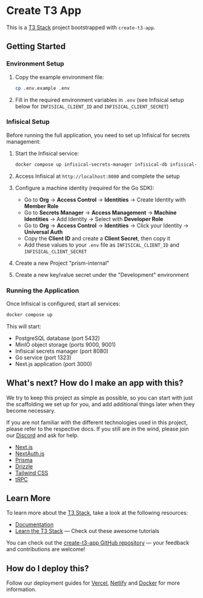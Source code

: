 # Create T3 App

This is a [T3 Stack](https://create.t3.gg/) project bootstrapped with `create-t3-app`.

## Getting Started

### Environment Setup

1. Copy the example environment file:
   ```bash
   cp .env.example .env
   ```

2. Fill in the required environment variables in `.env` (see Infisical setup below for `INFISICAL_CLIENT_ID` and `INFISICAL_CLIENT_SECRET`)

### Infisical Setup

Before running the full application, you need to set up Infisical for secrets management:

1. Start the Infisical service:
   ```bash
   docker compose up infisical-secrets-manager infisical-db infisical-redis
   ```

2. Access Infisical at `http://localhost:8080` and complete the setup

3. Configure a machine identity (required for the Go SDK):
   - Go to **Org** → **Access Control** → **Identities** → Create Identity with **Member Role**
   - Go to **Secrets Manager** → **Access Management** → **Machine Identities** → Add Identity → Select with **Developer Role**
   - Go to **Org** → **Access Control** → **Identities** → Click your Identity → **Universal Auth**
   - Copy the **Client ID** and create a **Client Secret**, then copy it
   - Add these values to your `.env` file as `INFISICAL_CLIENT_ID` and `INFISICAL_CLIENT_SECRET`

4. Create a new Project "prism-internal"
5. Create a new key/value secret under the "Development" environment

### Running the Application

Once Infisical is configured, start all services:

```bash
docker compose up
```

This will start:
- PostgreSQL database (port 5432)
- MinIO object storage (ports 9000, 9001)
- Infisical secrets manager (port 8080)
- Go service (port 1323)
- Next.js application (port 3000)

## What's next? How do I make an app with this?

We try to keep this project as simple as possible, so you can start with just the scaffolding we set up for you, and add additional things later when they become necessary.

If you are not familiar with the different technologies used in this project, please refer to the respective docs. If you still are in the wind, please join our [Discord](https://t3.gg/discord) and ask for help.

- [Next.js](https://nextjs.org)
- [NextAuth.js](https://next-auth.js.org)
- [Prisma](https://prisma.io)
- [Drizzle](https://orm.drizzle.team)
- [Tailwind CSS](https://tailwindcss.com)
- [tRPC](https://trpc.io)

## Learn More

To learn more about the [T3 Stack](https://create.t3.gg/), take a look at the following resources:

- [Documentation](https://create.t3.gg/)
- [Learn the T3 Stack](https://create.t3.gg/en/faq#what-learning-resources-are-currently-available) — Check out these awesome tutorials

You can check out the [create-t3-app GitHub repository](https://github.com/t3-oss/create-t3-app) — your feedback and contributions are welcome!

## How do I deploy this?

Follow our deployment guides for [Vercel](https://create.t3.gg/en/deployment/vercel), [Netlify](https://create.t3.gg/en/deployment/netlify) and [Docker](https://create.t3.gg/en/deployment/docker) for more information.
